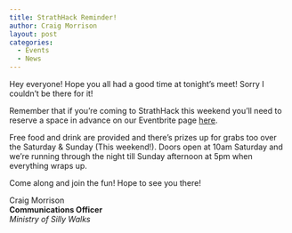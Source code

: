 ```yaml
---
title: StrathHack Reminder!
author: Craig Morrison
layout: post
categories:
  - Events
  - News
---
```

Hey everyone! Hope you all had a good time at tonight&#8217;s meet! Sorry I couldn&#8217;t be there for it!

Remember that if you&#8217;re coming to StrathHack this weekend you&#8217;ll need to reserve a space in advance on our Eventbrite page [here][1].

Free food and drink are provided and there&#8217;s prizes up for grabs too over the Saturday & Sunday (This weekend!). Doors open at 10am Saturday and we&#8217;re running through the night till Sunday afternoon at 5pm when everything wraps up.

Come along and join the fun! Hope to see you there!

Craig Morrison  
**Communications Officer**  
*Ministry of Silly Walks*

 [1]: https://www.eventbrite.co.uk/e/strathhack-tickets-14248376277?aff=eac2